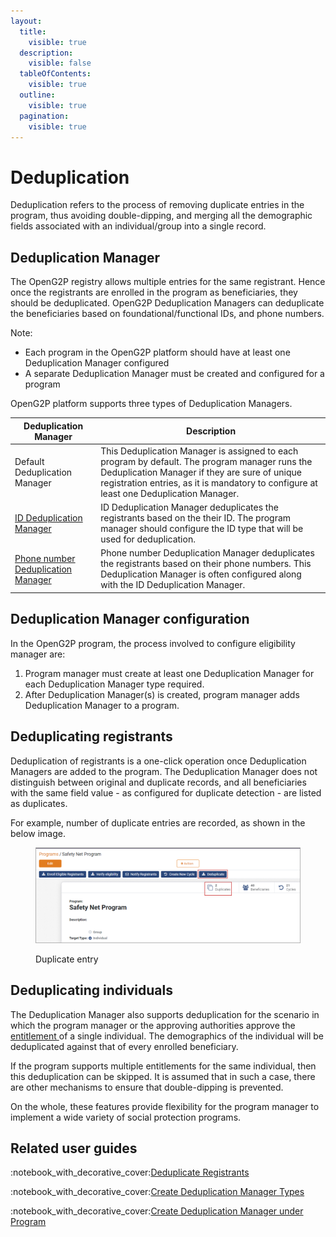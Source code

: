 ```yaml
---
layout:
  title:
    visible: true
  description:
    visible: false
  tableOfContents:
    visible: true
  outline:
    visible: true
  pagination:
    visible: true
---
```


# Deduplication

Deduplication refers to the process of removing duplicate entries in the program, thus avoiding double-dipping, and merging all the demographic fields associated with an individual/group into a single record.

## Deduplication Manager

The OpenG2P registry allows multiple entries for the same registrant. Hence once the registrants are enrolled in the program as beneficiaries, they should be deduplicated. OpenG2P Deduplication Managers can deduplicate the beneficiaries based on foundational/functional IDs, and phone numbers.

Note:&#x20;

* Each program in the OpenG2P platform should have at least one Deduplication Manager configured
* A separate Deduplication Manager must be created and configured for a program

OpenG2P platform supports three types of Deduplication Managers.

| Deduplication Manager                                                                                                                   | Description                                                                                                                                                                                                                                |
| --------------------------------------------------------------------------------------------------------------------------------------- | ------------------------------------------------------------------------------------------------------------------------------------------------------------------------------------------------------------------------------------------ |
| Default Deduplication Manager                                                                                                           | This Deduplication Manager is assigned to each program by default. The program manager runs the Deduplication Manager if they are sure of unique registration entries, as it is mandatory to configure at least one Deduplication Manager. |
| [ID Deduplication Manager](deduplication/user-guides/create-deduplication-manager-types/create-id-deduplication-manager.md)             | ID Deduplication Manager deduplicates the registrants based on the their ID. The program manager should configure the ID type that will be used for deduplication.                                                                         |
| [Phone number Deduplication Manager](deduplication/user-guides/create-deduplication-manager-types/create-phone-number-deduplication.md) | Phone number Deduplication Manager deduplicates the registrants based on their phone numbers. This Deduplication Manager is often configured along with the ID Deduplication Manager.                                                      |

## Deduplication Manager configuration

In the OpenG2P program, the process involved to configure eligibility manager are:&#x20;

1. Program manager must create at least one Deduplication Manager for each Deduplication Manager type required.&#x20;
2. After Deduplication Manager(s) is created, program manager adds Deduplication Manager to a program.&#x20;

## Deduplicating registrants

Deduplication of registrants is a one-click operation once Deduplication Managers are added to the program. The Deduplication Manager does not distinguish between original and duplicate records, and all beneficiaries with the same field value - as configured for duplicate detection - are listed as duplicates.

For example, number of duplicate entries are recorded, as shown in the below image.

<figure><img src="../../.gitbook/assets/deduplicate-beneficiaries.png" alt=""><figcaption><p>Duplicate entry</p></figcaption></figure>

## Deduplicating individuals

The Deduplication Manager also supports deduplication for the scenario in which the program manager or the approving authorities approve the [entitlement ](entitlement/)of a single individual. The demographics of the individual will be deduplicated against that of every enrolled beneficiary.

If the program supports multiple entitlements for the same individual, then this deduplication can be skipped. It is assumed that in such a case, there are other mechanisms to ensure that double-dipping is prevented.

On the whole, these features provide flexibility for the program manager to implement a wide variety of social protection programs.

## Related user guides

:notebook\_with\_decorative\_cover:[Deduplicate Registrants](deduplication/user-guides/deduplicate-registrants.md)

:notebook\_with\_decorative\_cover:[Create Deduplication Manager Types](deduplication/user-guides/create-deduplication-manager-types/)

:notebook\_with\_decorative\_cover:[Create Deduplication Manager under Program](program-management/user-guides/create-deduplication-manager.md)
